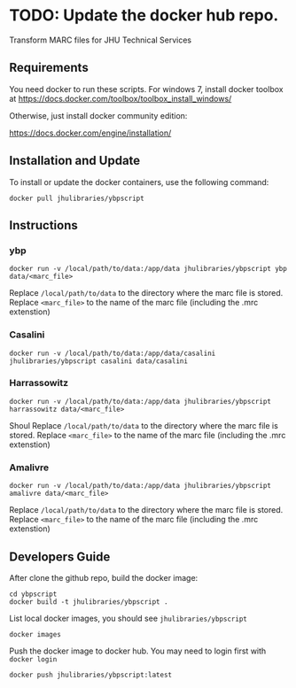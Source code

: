 # TODO: Update the docker hub repo. 

Transform MARC files for JHU Technical Services

## Requirements

You need docker to run these scripts. For windows 7, install docker toolbox at https://docs.docker.com/toolbox/toolbox_install_windows/

Otherwise, just install docker community edition:

https://docs.docker.com/engine/installation/

## Installation and Update

To install or update the docker containers, use the following command:

```
docker pull jhulibraries/ybpscript
```

## Instructions

### ybp

```
docker run -v /local/path/to/data:/app/data jhulibraries/ybpscript ybp data/<marc_file>
```

Replace `/local/path/to/data` to the directory where the marc file is stored.
Replace `<marc_file>` to the name of the marc file (including the .mrc extenstion)

### Casalini

```
docker run -v /local/path/to/data:/app/data/casalini jhulibraries/ybpscript casalini data/casalini
```

### Harrassowitz

```
docker run -v /local/path/to/data:/app/data jhulibraries/ybpscript harrassowitz data/<marc_file>
```
Shoul
Replace `/local/path/to/data` to the directory where the marc file is stored.
Replace `<marc_file>` to the name of the marc file (including the .mrc extenstion)

### Amalivre

```
docker run -v /local/path/to/data:/app/data jhulibraries/ybpscript amalivre data/<marc_file>
```

Replace `/local/path/to/data` to the directory where the marc file is stored.
Replace `<marc_file>` to the name of the marc file (including the .mrc extenstion)

## Developers Guide

After clone the github repo, build the docker image: 

```
cd ybpscript
docker build -t jhulibraries/ybpscript .
```

List local docker images, you should see `jhulibraries/ybpscript`

```
docker images
```

Push the docker image to docker hub. You may need to login first with `docker login`

```
docker push jhulibraries/ybpscript:latest
```
